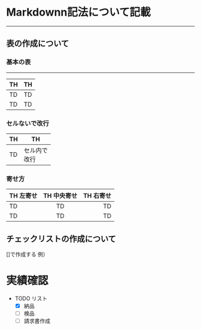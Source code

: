 # Markdownn記法について記載
***
## 表の作成について
### 基本の表
***
| TH | TH |
| ---- | ---- |
| TD | TD |
| TD | TD |

### セルないで改行
| TH | TH |
| ---- | ---- |
| TD | セル内で<br>改行 |

### 寄せ方
| TH 左寄せ | TH 中央寄せ | TH 右寄せ |
| :--- | :---: | ---: |
| TD | TD | TD |
| TD | TD | TD |


## チェックリストの作成について
[]で作成する
例）
# 実績確認
- TODO リスト
    - [x] 納品
    - [ ] 検品
    - [ ] 請求書作成
